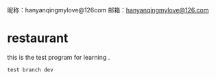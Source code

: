 昵称：hanyanqingmylove@126com
邮箱：hanyanqingmylove@126.com
# restaurant
this is the test program for learning .
```
test branch dev 
